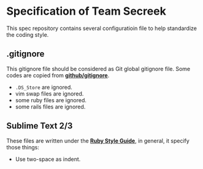 # Specification of Team Secreek 

This spec repository contains several configuratioin file to help standardize the coding style.

## .gitignore

This gitignore file should be considered as Git global gitignore file. Some codes are copied from **[github/gitignore](https://github.com/github/gitignore)**.

+ `.DS_Store` are ignored.
+ vim swap files are ignored.
+ some ruby files are ignored.
+ some rails files are ignored.

## Sublime Text 2/3

These files are written under the **[Ruby Style Guide](https://github.com/JuanitoFatas/ruby-style-guide/blob/master/README-zhCN.md)**, in general, it specify those things:

+ Use two-space as indent.
